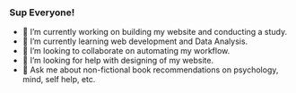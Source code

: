 ### Sup Everyone! 

- 🔭 I’m currently working on building my website and conducting a study.
- 🌱 I’m currently learning web development and Data Analysis.
- 👯 I’m looking to collaborate on automating my workflow.
- 🤔 I’m looking for help with designing of my website.
- 💬 Ask me about non-fictional book recommendations on psychology, mind, self help, etc.


